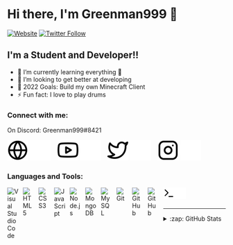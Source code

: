 # Hi there, I'm Greenman999 👋 

[![Website](https://img.shields.io/website?label=codeSTACKr.com&style=for-the-badge&url=https%3A%2F%2Fcodestackr.com)](https://greenman999.de)
[![Twitter Follow](https://img.shields.io/twitter/follow/codeSTACKr?color=1DA1F2&logo=twitter&style=for-the-badge)](https://twitter.com/intent/follow?original_referer=https%3A%2F%2Fgithub.com%2FGreeenman999&screen_name=greenman999_dev)


## I'm a Student and Developer!!

- 🌱 I’m currently learning everything 🤣
- 👯 I’m looking to get better at developing
- 🥅 2022 Goals: Build my own Minecraft Client
- ⚡ Fun fact: I love to play drums

### Connect with me:

On Discord: Greenman999#8421

[![website](./img/globe-light.svg)](https://greenman999.de#gh-light-mode-only)
[![website](./img/globe-dark.svg)](https://greenman999.de#gh-dark-mode-only)
&nbsp;&nbsp;
[![website](./img/youtube-light.svg)](https://youtube.com/channel/UCGW4fQBsUTA7bTVEdUxlfcA#gh-light-mode-only)
[![website](./img/youtube-dark.svg)](https://youtube.com/channel/UCGW4fQBsUTA7bTVEdUxlfcA#gh-dark-mode-only)
&nbsp;&nbsp;
[![website](./img/twitter-light.svg)](https://twitter.com/greenman999_dev#gh-light-mode-only)
[![website](./img/twitter-dark.svg)](https://twitter.com/greenman999_dev#gh-dark-mode-only)
&nbsp;&nbsp;
[![website](./img/instagram-light.svg)](https://instagram.com/greenman999.dev#gh-light-mode-only)
[![website](./img/instagram-dark.svg)](https://instagram.com/greenman999.dev#gh-dark-mode-only)


### Languages and Tools:

[<img align="left" alt="Visual Studio Code" width="26px" src="https://cdn.jsdelivr.net/gh/devicons/devicon/icons/vscode/vscode-original.svg" style="padding-right:10px;" />]()
[<img align="left" alt="HTML5" width="26px" src="https://cdn.jsdelivr.net/gh/devicons/devicon/icons/html5/html5-original.svg" style="padding-right:10px;" />]()
[<img align="left" alt="CSS3" width="26px" src="https://cdn.jsdelivr.net/gh/devicons/devicon/icons/css3/css3-original.svg" style="padding-right:10px;" />]()
[<img align="left" alt="JavaScript" width="26px" src="https://cdn.jsdelivr.net/gh/devicons/devicon/icons/javascript/javascript-original.svg" style="padding-right:10px;" />]()
[<img align="left" alt="Node.js" width="26px" src="https://cdn.jsdelivr.net/gh/devicons/devicon/icons/nodejs/nodejs-original.svg" style="padding-right:10px;" />]()
[<img align="left" alt="MongoDB" width="26px" src="https://cdn.jsdelivr.net/gh/devicons/devicon/icons/mongodb/mongodb-original.svg" style="padding-right:10px;" />]()
[<img align="left" alt="MySQL" width="26px" src="https://cdn.jsdelivr.net/gh/devicons/devicon/icons/mysql/mysql-original.svg" style="padding-right:10px;" />]()
[<img align="left" alt="Git" width="26px" src="https://cdn.jsdelivr.net/gh/devicons/devicon/icons/git/git-original.svg" style="padding-right:10px;" />]()
[<img align="left" alt="GitHub" width="26px" src="https://user-images.githubusercontent.com/3369400/139447912-e0f43f33-6d9f-45f8-be46-2df5bbc91289.png" style="padding-right:10px;" />]()
[<img align="left" alt="GitHub" width="26px" src="https://user-images.githubusercontent.com/3369400/139448065-39a229ba-4b06-434b-bc67-616e2ed80c8f.png" style="padding-right:10px;" />]()
[<img align="left" alt="Terminal" width="26px" src="./img/terminal-light.svg" />]()
[<img align="left" alt="Terminal" width="26px" src="./img/terminal-dark.svg" />]()

<br />
<br />

---

<details>
  <summary>:zap: GitHub Stats</summary>

  <img align="left" alt="Greenman999's GitHub Stats" src="https://github-readme-stats.vercel.app/api?username=Greeenman999&show_icons=true&hide_border=false&title_color=ff652f&icon_color=FFE400&bg_color=09131B&text_color=ffffff&border_color=0c1a25" />

</details>

[website]: https://greenman999.de
[twitter]: https://twitter.com/greenman999_dev
[youtube]: https://youtube.com/channel/UCGW4fQBsUTA7bTVEdUxlfcA
[instagram]: https://instagram.com/greenman999.dev
